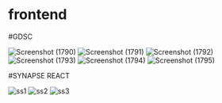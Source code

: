 # frontend


#GDSC

![Screenshot (1790)](https://github.com/VishwaJarsaniya/frontend/assets/143692465/39130bfd-015d-4740-8c67-570a666a0fcc)
![Screenshot (1791)](https://github.com/VishwaJarsaniya/frontend/assets/143692465/adbe6033-3d6c-4f20-80ec-898fa55dfa9e)
![Screenshot (1792)](https://github.com/VishwaJarsaniya/frontend/assets/143692465/5560af2f-b92a-4574-b755-7e50128cbb10)
![Screenshot (1793)](https://github.com/VishwaJarsaniya/frontend/assets/143692465/713766ff-b526-4028-ae24-3e8a66416a98)
![Screenshot (1794)](https://github.com/VishwaJarsaniya/frontend/assets/143692465/ff732f95-a58a-4348-9f6c-75255ea409f8)
![Screenshot (1795)](https://github.com/VishwaJarsaniya/frontend/assets/143692465/988ebd0d-5045-408f-aadf-263cf740a90b)



#SYNAPSE REACT

![ss1](https://github.com/VishwaJarsaniya/frontend/assets/143692465/7ce371bb-84f7-4a5f-9579-f0349a2fc22b)
![ss2](https://github.com/VishwaJarsaniya/frontend/assets/143692465/898fa6c4-f34d-46ed-a9ab-527bb6a18ef3)
![ss3](https://github.com/VishwaJarsaniya/frontend/assets/143692465/f05d23a4-c800-47e5-a691-ae730eeb0c25)





